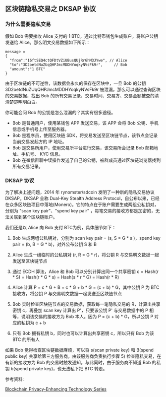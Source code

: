 ## 区块链隐私交易之 DKSAP 协议

### 为什么需要隐私交易

假如 Bob 需要接收 Alice 支付的 1 BTC，通过比特币钱包生成账户，将账户公钥发送给 Alice。那么明文交易数据如下所示：
```
message = 
{
  "from":"16ftSEQ4ctQFDtVZiUBusQUjRrGhM3JYwe", // Alice
  "to":"3D2oetdNuZUqQHPJmcMDDHYoqkyNVsFk9r",	 // Bob
  "amount":"1 BTC"
}
```

由于区块链的不可逆性，该数据会永久的保存在区块中，一旦 Bob 的公钥 3D2oetdNuZUqQHPJmcMDDHYoqkyNVsFk9r 被泄漏，那么可以通过查询区块的交易数据，找出 Bob 的所有交易记录，交易时间、交易方、交易金额被查的清清楚楚明明白白。

你可能会问 Bob 的公钥是怎么泄漏的？其实有很多途径。

* Bob 是普通用户，使用某钱包 APP 发送交易，该 APP 会将 Bob 公钥、手机信息或手机号上传至服务器。
* Bob 是程序员，使用区块链 SDK，将交易发送至区块链节点，该节点会记录当前交易发起方的 IP 地址。
* Bob 是交易所用户，使用交易所平台进行交易，该交易所会记录 Bob 邮箱地址、手机号、 KYC 信息。
* Bob 在微信群聊中误操作发送了自己的公钥，被群成员通过区块链浏览器找到所有交易记录。


### DKSAP 协议

为了解决上述问题，2014 年 rynomster/sdcoin 发明了一种新的隐私交易协议 DKSAP。DKSAP 全称 Dual-Key Stealth Address Protocol，自公布以来，已经在众多区块链项目中落地(Monero)。它的特点在于账户需要生成两组公私钥对，分别为 "scan key pair"、"spend key pair"
，每笔交易的接收方都是加密的，无法关联到某个区块链账户。

我们还是以 Alice 向 Bob 支付 BTC为例，具体细节如下：

1) Bob 生成两组公私钥对，分别为 scan key pair = (s, S = G * s )，spend key pair = (b, B = G * b)，对外公布公钥 S 和 B

2) Alice 生成一组临时的公私钥对 (r, R = G * r)，将公钥 R 与交易明文数据一起发送至区块链节点

3) 通过 ECDH 算法，Alice 和 Bob 可以分别计算出同一个共享密钥 c = Hash(r * S) = Hash(r * G * s) = Hash(s * r * G) = Hash(r * R)

4) Alice 计算 P = c * G + B = c * G + b * G = (c + b) * G，其中公钥 P 为 BTC 接收方，将公钥 P 与交易明文数据一起发送至区块链节点

5) Bob 实时检查区块链节点的交易数据，获取每一笔隐私交易的 R，计算出共享密钥 c，再叠加 scan key 计算出 P'，只要该公钥 P' 与交易数据中的 P 相等，说明该交易的接收方为 Bob 本人。因为 P = (c + b) * G，所以公钥 P 对应的私钥为 c + b

6) 只有 Bob 拥有私钥 b，同时也可以计算出共享密钥 c，所以只有 Bob 为该 BTC 的所有人


如果 Bob 觉得检查区块链数据麻烦，可以将 s(scan private key)  和 B(spend public key) 共享给第三方服务商，由该服务商负责执行步骤 5) 检查隐私交易，在有新的接收方为 Bob 的交易时触发通知。与此同时，由于服务商不知道 Bob 的私钥 b(spend private key)，也无法私下把 BTC 转走。


参考资料:

[Blockchain Privacy-Enhancing Technology Series](https://hackernoon.com/blockchain-privacy-enhancing-technology-series-stealth-address-i-c8a3eb4e4e43)
